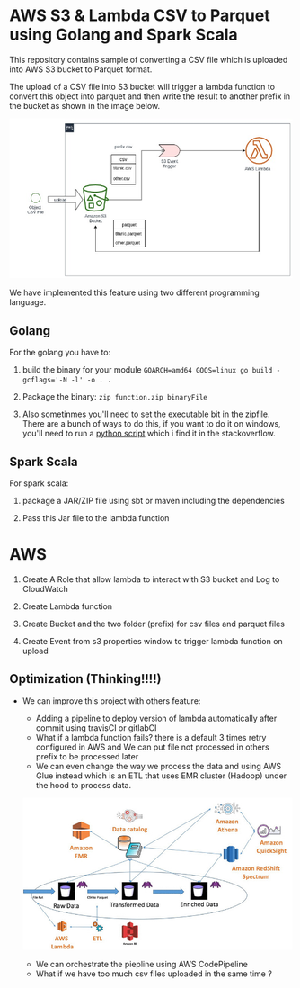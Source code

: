 # AWS S3 & Lambda CSV to Parquet using Golang and Spark Scala

This repository contains sample of converting a CSV file which is uploaded into AWS S3 bucket to Parquet format.

The upload of a CSV file into S3 bucket will trigger a lambda function to convert this object into parquet and then write the result to another prefix in the bucket as shown in the image below.

![Csv To Parquet AWS Architecture](./data/csv_to_parquet_aws_simple_architecture.jpg)


We have implemented this feature using two different programming language.

## Golang

For the golang you have to:

1. build the binary for your module
    `GOARCH=amd64 GOOS=linux go build -gcflags='-N -l' -o . .`

2. Package the binary:
    `zip function.zip binaryFile`

3. Also sometinmes you'll need to set the executable bit in the zipfile. There are a bunch of ways to do this, if you want to do it on windows, you'll need to run a [python script](https://stackoverflow.com/questions/57964626/permissions-denied-when-trying-to-invoke-go-aws-lambda-function) which i find it in the stackoverflow.

## Spark Scala

For spark scala:

1. package a JAR/ZIP file using sbt or maven including the dependencies

2. Pass this Jar file to the lambda function


# AWS 

1. Create A Role that allow lambda to interact with S3 bucket and Log to CloudWatch

2. Create Lambda function

3. Create Bucket and the two folder (prefix) for csv files and parquet files

4. Create Event from s3 properties window to trigger lambda function on upload 


## Optimization (Thinking!!!!)

- We can improve this project with others feature:
  - Adding a pipeline to deploy version of lambda automatically after commit using travisCI or gitlabCI
  - What if a lambda function fails? there is a default 3 times retry configured in AWS and We can put file not processed in others prefix to be processed later
  - We can even change the way we process the data and using AWS Glue instead which is an ETL that uses EMR cluster (Hadoop) under the hood to process data.
  
  ![Csv To Parquet AWS Architecture Using EMR](./data/aws_glue_EMR.jpg)

  - We can orchestrate the piepline using AWS CodePipeline
  - What if we have too much csv files uploaded in the same time ?
